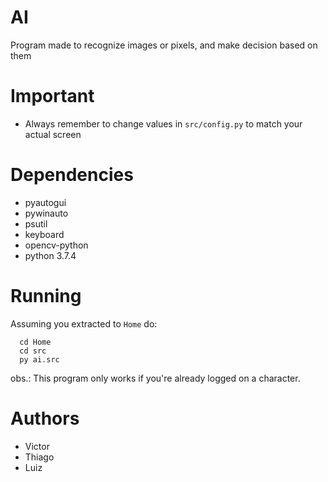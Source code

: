 # AI
Program made to recognize images or pixels, and make decision based on them

# Important

* Always remember to change values in <code>src/config.py</code> to match your actual screen

# Dependencies

* pyautogui
* pywinauto
* psutil
* keyboard
* opencv-python
* python 3.7.4

# Running

Assuming you extracted to <code>Home</code> do:

```
  cd Home
  cd src
  py ai.src
```

obs.: This program only works if you're already logged on a character. 

# Authors

* Victor
* Thiago
* Luiz
